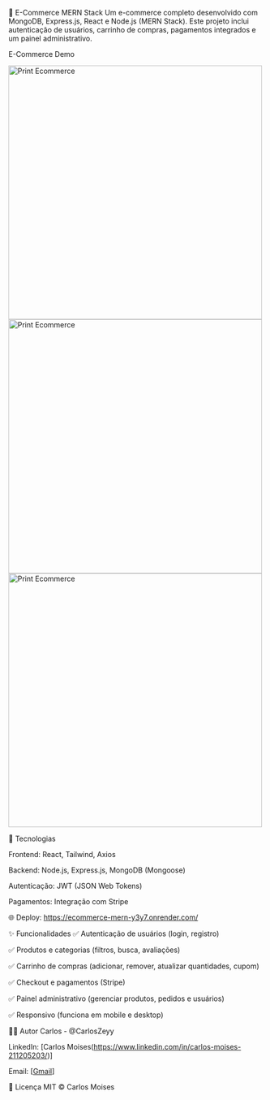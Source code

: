 🛒 E-Commerce MERN Stack
Um e-commerce completo desenvolvido com MongoDB, Express.js, React e Node.js (MERN Stack). Este projeto inclui autenticação de usuários, carrinho de compras, pagamentos integrados e um painel administrativo.

E-Commerce Demo 

<img src="https://i.ibb.co/cKYbwSgh/Print-Ecommerce1.png" alt="Print Ecommerce" border="0" width='500px' />

<img src="https://i.ibb.co/kVkLXDNd/Print-Ecommerce12.png" alt="Print Ecommerce" border="0" width='500px' />

<img src="https://i.ibb.co/QF0KJ5Rz/Print-Ecommerce9.png" alt="Print Ecommerce" border="0" width='500px' />

🚀 Tecnologias

Frontend: React, Tailwind, Axios

Backend: Node.js, Express.js, MongoDB (Mongoose)

Autenticação: JWT (JSON Web Tokens)

Pagamentos: Integração com Stripe 

🌐 Deploy: https://ecommerce-mern-y3y7.onrender.com/

✨ Funcionalidades
✅ Autenticação de usuários (login, registro)

✅ Produtos e categorias (filtros, busca, avaliações)

✅ Carrinho de compras (adicionar, remover, atualizar quantidades, cupom)

✅ Checkout e pagamentos (Stripe)

✅ Painel administrativo (gerenciar produtos, pedidos e usuários)

✅ Responsivo (funciona em mobile e desktop)

👨‍💻 Autor
Carlos - @CarlosZeyy

LinkedIn: [Carlos Moises(https://www.linkedin.com/in/carlos-moises-211205203/)]

Email: [[Gmail](carloszeeyy@gmail.com)]

📄 Licença
MIT © Carlos Moises
